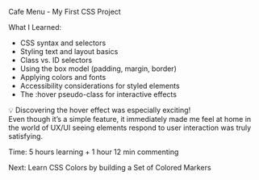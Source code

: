 Cafe Menu - My First CSS Project

What I Learned:

- CSS syntax and selectors
- Styling text and layout basics
- Class vs. ID selectors
- Using the box model (padding, margin, border)
- Applying colors and fonts
- Accessibility considerations for styled elements
- The :hover pseudo-class for interactive effects

💡 Discovering the hover effect was especially exciting!  
Even though it’s a simple feature, it immediately made me feel at home in the world of UX/UI seeing elements respond to user interaction was truly satisfying.

Time: 5 hours learning + 1 hour 12 min commenting

Next: Learn CSS Colors by building a Set of Colored Markers
